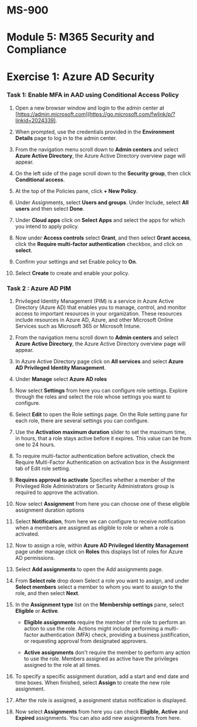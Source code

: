 # MS-900

# Module 5: M365 Security and Compliance 

# Exercise 1: Azure AD Security 

### Task 1: Enable MFA in AAD using Conditional Access Policy 

1. Open a new browser window and login to the admin center at [https://admin.microsoft.com](https://go.microsoft.com/fwlink/p/?linkid=2024339).

1. When prompted, use the credentials provided in the **Environment Details** page to log in to the admin center.

1. From  the navigation menu scroll down to  **Admin centers** and select **Azure Active Directory**, the Azure Active Directory overview page will appear.

1. On the left side of the page scroll down to the **Security group**, then click **Conditional access**.

1. At the top of the Policies pane, click **+ New Policy**. 

1. Under Assignments, select **Users and groups**. Under Include, select **All users** and then select **Done**.

1. Under **Cloud apps**  click on **Select Apps** and select the apps for which you intend to apply policy.

1. Now under **Access controls** select **Grant**, and then select **Grant access**, click the **Require multi-factor authentication** checkbox, and click on **select**.

1. Confirm your settings and set Enable policy to **On**.

1. Select **Create** to create and enable your policy.

### Task 2 : Azure AD PIM                                                                                                                                                                               
1. Privileged Identity Management (PIM) is a service in Azure Active Directory (Azure AD) that enables you to manage, control, and monitor access to important resources in your organization. These resources include resources in Azure AD, Azure, and other Microsoft Online Services such as Microsoft 365 or Microsoft Intune.

1. From  the navigation menu scroll down to  **Admin centers** and select **Azure Active Directory**, the Azure Active Directory overview page will appear.

1. In Azure Active Directory page click on **All services**  and select **Azure AD Privileged Identity Management**.

1. Under **Manage** select **Azure AD roles** 

1. Now select **Settings** from here you can configure role settings. Explore through the roles and select the role whose settings you want to configure.

1. Select **Edit** to open the Role settings page. On the Role setting pane for each role, there are several settings you can configure.

1. Use the **Activation maximum duration** slider to set the maximum time, in hours, that a role stays active before it expires. This value can be from one to 24 hours.

1. To require multi-factor authentication before activation, check the Require Multi-Factor Authentication on activation box in the Assignment tab of Edit role setting.

1. **Requires approval to activate** Specifies whether a member of the Privileged Role Administrators or Security Administrators group is required to approve the activation.

1. Now select **Assignment** from here you can choose one of these eligible assignment duration options

1. Select **Notification**, from here we can configure to receive notification when a members are assigned as eligible to role or when a role is activated.

1. Now to assign a role, within **Azure AD Privileged Identity Management** page under manage click on **Roles** this displays  list of roles for Azure AD permissions.

1. Select **Add assignments** to open the Add assignments page.

1. From **Select role** drop down Select a role you want to assign, and under **Select  members** select a member to whom you want to assign to the role, and then select **Next**.

1. In the **Assignment type** list on the **Membership settings** pane, select **Eligible** or **Active**.

     -  **Eligible assignments** require the member of the role to perform an action to use the role. Actions might include performing a multi-factor authentication (MFA) check, providing a business justification, or requesting approval from designated approvers.

     -  **Active assignments** don't require the member to perform any action to use the role. Members assigned as active have the privileges assigned to the role at all times.

1. To specify a specific assignment duration, add a start and end date and time boxes. When finished, select **Assign** to create the new role assignment.

1. After the role is assigned, a assignment status notification is displayed.

1. Now select **Assignments** from here you can check **Eligible**, **Active** and **Expired** assignments. You can also add new assignments from here.


